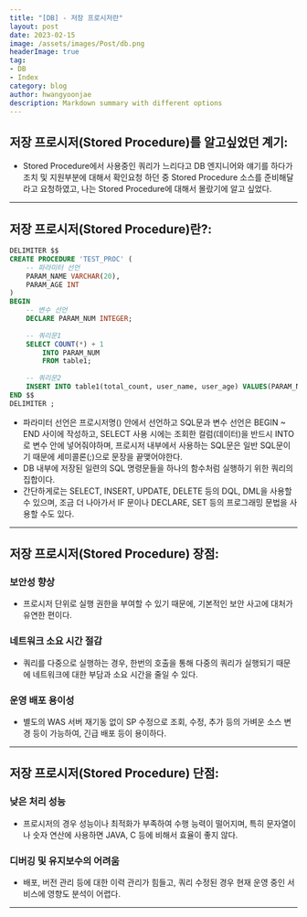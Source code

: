 ```yaml
---
title: "[DB] - 저장 프로시저란"
layout: post
date: 2023-02-15
image: /assets/images/Post/db.png
headerImage: true
tag:
- DB
- Index
category: blog
author: hwangyoonjae
description: Markdown summary with different options
---
```


## 저장 프로시저(Stored Procedure)를 알고싶었던 계기:
- Stored Procedure에서 사용중인 쿼리가 느리다고 DB 엔지니어와 얘기를 하다가 조치 및 지원부분에 대해서 확인요청 하던 중 Stored Procedure 소스를 준비해달라고 요청하였고, 나는 Stored Procedure에 대해서 몰랐기에 알고 싶었다.

* * *

## 저장 프로시저(Stored Procedure)란?:
```sql
DELIMITER $$
CREATE PROCEDURE 'TEST_PROC' (
    -- 파라미터 선언
    PARAM_NAME VARCHAR(20),
    PARAM_AGE INT
)
BEGIN
    -- 변수 선언
    DECLARE PARAM_NUM INTEGER;
    
    -- 쿼리문1
    SELECT COUNT(*) + 1
    	INTO PARAM_NUM
        FROM table1;
        
    -- 쿼리문2
    INSERT INTO table1(total_count, user_name, user_age) VALUES(PARAM_NUM, PARAM_NAME, PARAM_AGE);
END $$
DELIMITER ;
```
- 파라미터 선언은 프로시저명() 안에서 선언하고 SQL문과 변수 선언은 BEGIN ~ END 사이에 작성하고, SELECT 사용 시에는 조회한 컬럼(데이터)을 반드시 INTO로 변수 안에 넣어줘야하며, 프로시저 내부에서 사용하는 SQL문은 일반 SQL문이기 때문에 세미콜론(;)으로 문장을 끝맺어야한다.
- DB 내부에 저장된 일련의 SQL 명령문들을 하나의 함수처럼 실행하기 위한 쿼리의 집합이다.
- 간단하게로는 SELECT, INSERT, UPDATE, DELETE 등의 DQL, DML을 사용할 수 있으며, 조금 더 나아가서 IF 문이나 DECLARE, SET 등의 프로그래밍 문법을 사용할 수도 있다.

* * *

## 저장 프로시저(Stored Procedure) 장점:
### 보안성 향상
- 프로시저 단위로 실행 권한을 부여할 수 있기 때문에, 기본적인 보안 사고에 대처가 유연한 편이다.

### 네트워크 소요 시간 절감
- 쿼리를 다중으로 실행하는 경우, 한번의 호출을 통해 다중의 쿼리가 실행되기 때문에 네트워크에 대한 부담과 소요 시간을 줄일 수 있다.

### 운영 배포 용이성
- 별도의 WAS 서버 재기동 없이 SP 수정으로 조회, 수정, 추가 등의 가벼운 소스 변경 등이 가능하여, 긴급 배포 등이 용이하다.

* * *

## 저장 프로시저(Stored Procedure) 단점:
### 낮은 처리 성능
- 프로시저의 경우 성능이나 최적화가 부족하여 수행 능력이 떨어지며, 특히 문자열이나 숫자 연산에 사용하면 JAVA, C 등에 비해서 효율이 좋지 않다.

### 디버깅 및 유지보수의 어려움
- 배포, 버전 관리 등에 대한 이력 관리가 힘들고, 쿼리 수정된 경우 현재 운영 중인 서비스에 영향도 분석이 어렵다.

* * *